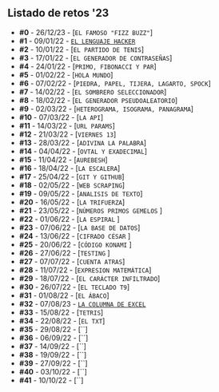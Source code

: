 ## Listado de retos '23

* **#0** - 26/12/23 - [`EL FAMOSO "FIZZ BUZZ"`]
* **#1** - 09/01/22 - [`EL LENGUAJE HACKER`](https://github.com/dvd23m/RetosMoureDev/tree/main/RETOS2023/Reto1_LenguajeHacker)
* **#2** - 10/01/22 - [`EL PARTIDO DE TENIS`]
* **#3** - 17/01/22 - [`EL GENERADOR DE CONTRASEÑAS`]
* **#4** - 24/01/22 - [`PRIMO, FIBONACCI Y PAR`]
* **#5** - 01/02/22 - [`HOLA MUNDO`]
* **#6** - 07/02/22 - [`PIEDRA, PAPEL, TIJERA, LAGARTO, SPOCK`]
* **#7** - 14/02/22 - [`EL SOMBRERO SELECCIONADOR`]
* **#8** - 18/02/22 - [`EL GENERADOR PSEUDOALEATORIO`]
* **#9** - 02/03/22 - [`HETEROGRAMA, ISOGRAMA, PANAGRAMA`]
* **#10** - 07/03/22 - [`LA API`]
* **#11** - 14/03/22 - [`URL PARAMS`]
* **#12** - 21/03/22 - [`VIERNES 13`]
* **#13** - 28/03/22 - [`ADIVINA LA PALABRA`]
* **#14** - 04/04/22 - [`OVTAL Y EXADECIMAL`]
* **#15** - 11/04/22 - [`AUREBESH`]
* **#16** - 18/04/22 - [`LA ESCALERA`]
* **#17** - 25/04/22 - [`GIT Y GITHUB`]
* **#18** - 02/05/22 - [`WEB SCRAPING`]
* **#19** - 09/05/22 - [`ANALISIS DE TEXTO`]
* **#20** - 16/05/22 - [`LA TRIFUERZA`]
* **#21** - 23/05/22 - [`NÚMEROS PRIMOS GEMELOS` ]
* **#22** - 01/06/22 - [`LA ESPIRAL` ]
* **#23** - 07/06/22 - [`LA BASE DE DATOS`]
* **#24** - 13/06/22 - [`CIFRADO CÉSAR` ]
* **#25** - 20/06/22 - [`CÓDIGO KONAMI` ]
* **#26** - 27/06/22 - [`TESTING` ]
* **#27** - 07/07/22 - [`CUENTA ATRAS`]
* **#28** - 11/07/22 - [`EXPRESION MATEMÁTICA`]
* **#29** - 18/07/22 - [`EL CARÁCTER INFILTRADO`]
* **#30** - 26/07/22 - [`EL TECLADO T9`]
* **#31** - 01/08/22 - [`EL ÁBACO`]
* **#32** - 07/08/23 - [`LA COLUMNA DE EXCEL`](https://github.com/dvd23m/RetosMoureDev/blob/main/RETOS2023/Reto32_LaColumnaDeExcel/)
* **#33** - 15/08/22 - [`TETRIS`]
* **#34** - 22/08/22 - [`EL TXT`]
* **#35** - 29/08/22 - [``]
* **#36** - 06/09/22 - [``]
* **#37** - 14/09/22 - [``]
* **#38** - 19/09/22 - [``]
* **#39** - 27/09/22 - [``]
* **#40** - 03/10/22 - [``]
* **#41** - 10/10/22 - [``]

